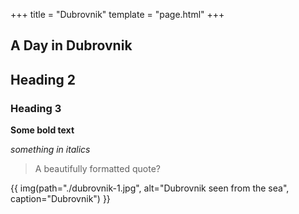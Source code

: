 +++
title = "Dubrovnik"
template = "page.html"
+++

## A Day in Dubrovnik


## Heading 2

### Heading 3

**Some bold text**

*something in italics*

>A beautifully formatted quote?

{{ img(path="./dubrovnik-1.jpg",
       alt="Dubrovnik seen from the sea",
       caption="Dubrovnik") }}
